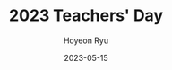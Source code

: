 ---
layout: memories-info  # FIXED! DO NOT CHANGE!
author: "Hoyeon Ryu"   # your name
title:  "2023 Teachers' Day"  # publication title
date:   2023-05-15  # date

params:
    gallery:
        - "gallery/image1.png"  # first image will automatically be considered as a thumbnail
        - "gallery/image2.png"
        - "gallery/image3.png"
        - "gallery/image4.png"
---